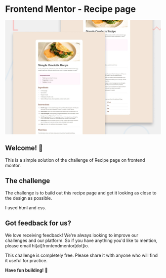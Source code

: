 # Frontend Mentor - Recipe page

![Design preview for the Recipe page coding challenge](./preview.jpg)

## Welcome! 👋

This is a simple solution of the challenge of Recipe page on frontend montor.

## The challenge

The challenge is to build out this recipe page and get it looking as close to the design as possible.

I used html and css.







## Got feedback for us?

We love receiving feedback! We're always looking to improve our challenges and our platform. So if you have anything you'd like to mention, please email hi[at]frontendmentor[dot]io.

This challenge is completely free. Please share it with anyone who will find it useful for practice.

**Have fun building!** 🚀
